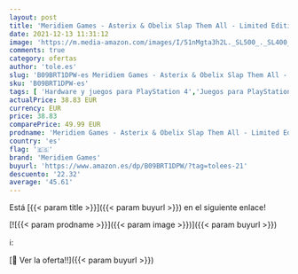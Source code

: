 ```yaml
---
layout: post
title: 'Meridiem Games - Asterix & Obelix Slap Them All - Limited Edition - Playstation 4'
date: 2021-12-13 11:31:12
image: 'https://m.media-amazon.com/images/I/51nMgta3h2L._SL500_._SL400_.jpg'
comments: true
category: ofertas
author: 'tole.es'
slug: 'B09BRT1DPW-es Meridiem Games - Asterix & Obelix Slap Them All - Limited...'
sku: 'B09BRT1DPW-es'
tags: [ 'Hardware y juegos para PlayStation 4','Juegos para PlayStation 4','Videojuegos','meridiem games','playstation', ]
actualPrice: 38.83 EUR
currency: EUR
price: 38.83
comparePrice: 49.99 EUR
prodname: 'Meridiem Games - Asterix & Obelix Slap Them All - Limited Edition - Playstation 4'
country: 'es'
flag: '🇪🇸'
brand: 'Meridiem Games'
buyurl: 'https://www.amazon.es/dp/B09BRT1DPW/?tag=tolees-21'
descuento: '22.32'
average: '45.61'
---
```


Está [{{< param title >}}]({{< param buyurl >}}) en el siguiente enlace!

[![{{< param prodname >}}]({{< param image >}})]({{< param buyurl >}})

ℹ️:


[🛒 Ver la oferta!!]({{< param buyurl >}})
